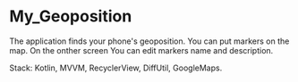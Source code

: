 # My_Geoposition

The application finds your phone's geoposition. You can put markers on the map. On the onther screen You can edit markers name and description.

Stack: Kotlin, MVVM, RecyclerView, DiffUtil, GoogleMaps.
